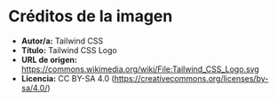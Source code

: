 # Créditos de la imagen

- **Autor/a:** Tailwind CSS
- **Título:** Tailwind CSS Logo
- **URL de origen:** https://commons.wikimedia.org/wiki/File:Tailwind_CSS_Logo.svg
- **Licencia:** CC BY-SA 4.0 (https://creativecommons.org/licenses/by-sa/4.0/)
